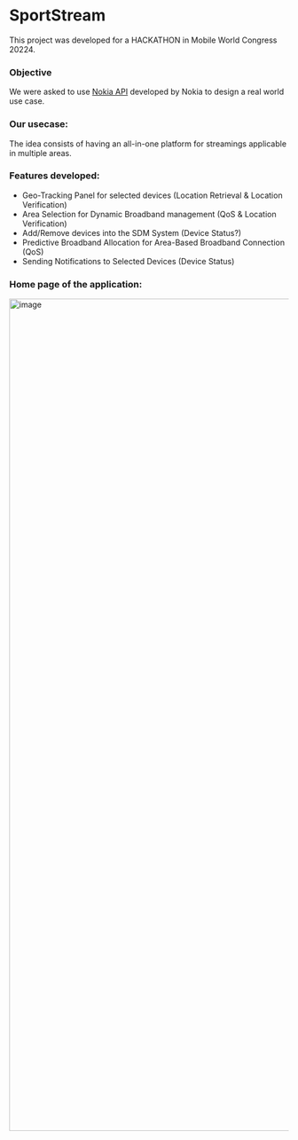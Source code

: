 # SportStream

This project was developed for a HACKATHON in Mobile World Congress 20224.

### Objective
We were asked to use [Nokia API](https://developer.networkascode.nokia.io/) developed by Nokia to design a real world use case. 

### Our usecase:
The idea consists of having an all-in-one platform for streamings applicable in multiple areas.

### Features developed:
- Geo-Tracking Panel for selected devices  (Location Retrieval & Location Verification)
- Area Selection for Dynamic Broadband management (QoS & Location Verification)
- Add/Remove devices into the SDM System (Device Status?)
- Predictive Broadband Allocation for Area-Based Broadband Connection (QoS)
- Sending Notifications to Selected Devices (Device Status)

### Home page of the application:
<img width="1501" alt="image" src="https://github.com/yogaskarnik/streaming-device-management/assets/8651540/5a996bb5-d374-44ec-9265-34e5456d6257">

